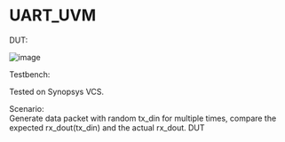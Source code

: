 # UART_UVM

DUT:

![image](https://github.com/uranusb/Image/blob/main/UART_Framework.png)


Testbench:

Tested on Synopsys VCS.

Scenario: 
<br />
Generate data packet with random tx_din for multiple times, compare the expected rx_dout(tx_din) and the actual rx_dout.
DUT



